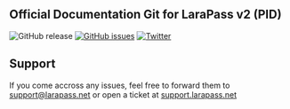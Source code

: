 ## Official Documentation Git for LaraPass v2 (PID)
![GitHub release](https://img.shields.io/github/release/larapass/larapass-v2-docs.svg?style=for-the-badge&&colorB=7E57C2)
[![GitHub issues](https://img.shields.io/github/issues/larapass/larapass-v2-docs.svg?style=for-the-badge)](https://github.com/larapass/larapass-v2-docs/issues)
[![Twitter](https://img.shields.io/twitter/url/https/github.com/larapass/larapass-v2-docs.svg?style=social)](https://twitter.com/intent/tweet?text=Wow:&url=https%3A%2F%2Fgithub.com%2FTechTailor%2FRPG)

## Support

If you come accross any issues, feel free to forward them to support@larapass.net or open a ticket at <a href="https://support.larapass.net">support.larapass.net</a>

